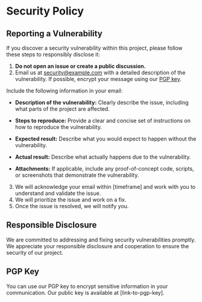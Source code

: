 # Security Policy

## Reporting a Vulnerability

If you discover a security vulnerability within this project, please follow these steps to responsibly disclose it:

1. **Do not open an issue or create a public discussion.**
2. Email us at [security@example.com](mailto:security@example.com) with a detailed description of the vulnerability. If possible, encrypt your message using our [PGP key](link-to-pgp-key).

Include the following information in your email:

- **Description of the vulnerability:**
  Clearly describe the issue, including what parts of the project are affected.

- **Steps to reproduce:**
  Provide a clear and concise set of instructions on how to reproduce the vulnerability.

- **Expected result:**
  Describe what you would expect to happen without the vulnerability.

- **Actual result:**
  Describe what actually happens due to the vulnerability.

- **Attachments:**
  If applicable, include any proof-of-concept code, scripts, or screenshots that demonstrate the vulnerability.

3. We will acknowledge your email within [timeframe] and work with you to understand and validate the issue.
4. We will prioritize the issue and work on a fix.
5. Once the issue is resolved, we will notify you.

## Responsible Disclosure

We are committed to addressing and fixing security vulnerabilities promptly. We appreciate your responsible disclosure and cooperation to ensure the security of our project.

## PGP Key

You can use our PGP key to encrypt sensitive information in your communication. Our public key is available at [link-to-pgp-key].